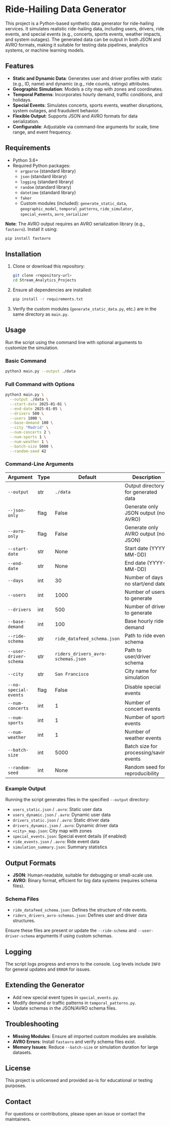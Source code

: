# Ride-Hailing Data Generator

This project is a Python-based synthetic data generator for ride-hailing services. It simulates realistic ride-hailing data, including users, drivers, ride events, and special events (e.g., concerts, sports events, weather impacts, and system outages). The generated data can be output in both JSON and AVRO formats, making it suitable for testing data pipelines, analytics systems, or machine learning models.

## Features
- **Static and Dynamic Data**: Generates user and driver profiles with static (e.g., ID, name) and dynamic (e.g., ride counts, ratings) attributes.
- **Geographic Simulation**: Models a city map with zones and coordinates.
- **Temporal Patterns**: Incorporates hourly demand, traffic conditions, and holidays.
- **Special Events**: Simulates concerts, sports events, weather disruptions, system outages, and fraudulent behavior.
- **Flexible Output**: Supports JSON and AVRO formats for data serialization.
- **Configurable**: Adjustable via command-line arguments for scale, time range, and event frequency.

## Requirements
- Python 3.6+
- Required Python packages:
  - `argparse` (standard library)
  - `json` (standard library)
  - `logging` (standard library)
  - `random` (standard library)
  - `datetime` (standard library)
  - `faker`
  - Custom modules (included): `generate_static_data`, `geographic_model`, `temporal_patterns`, `ride_simulator`, `special_events`, `avro_serializer`

**Note**: The AVRO output requires an AVRO serialization library (e.g., `fastavro`). Install it using:
```bash
pip install fastavro
```

## Installation
1. Clone or download this repository:
   ```bash
   git clone <repository-url>
   cd Stream_Analytics_Projects
   ```
2. Ensure all dependencies are installed:
   ```bash
   pip install -r requirements.txt
   ```
3. Verify the custom modules (`generate_static_data.py`, etc.) are in the same directory as `main.py`.

## Usage
Run the script using the command line with optional arguments to customize the simulation.

### Basic Command
```bash
python3 main.py --output ./data
```

### Full Command with Options
```bash
python3 main.py \
  --output ./data \
  --start-date 2025-01-01 \
  --end-date 2025-01-05 \
  --drivers 500 \
  --users 1000 \
  --base-demand 100 \
  --city "Madrid" \
  --num-concerts 2 \
  --num-sports 1 \
  --num-weather 1 \
  --batch-size 5000 \
  --random-seed 42
```

### Command-Line Arguments
| Argument              | Type    | Default             | Description                                      |
|-----------------------|---------|---------------------|--------------------------------------------------|
| `--output`            | str     | `./data`            | Output directory for generated data             |
| `--json-only`         | flag    | False               | Generate only JSON output (no AVRO)             |
| `--avro-only`         | flag    | False               | Generate only AVRO output (no JSON)             |
| `--start-date`        | str     | None                | Start date (YYYY-MM-DD)                         |
| `--end-date`          | str     | None                | End date (YYYY-MM-DD)                           |
| `--days`              | int     | 30                  | Number of days if no start/end dates            |
| `--users`             | int     | 1000                | Number of users to generate                     |
| `--drivers`           | int     | 500                 | Number of drivers to generate                   |
| `--base-demand`       | int     | 100                 | Base hourly ride demand                         |
| `--ride-schema`       | str     | `ride_datafeed_schema.json` | Path to ride event schema              |
| `--user-driver-schema`| str     | `riders_drivers_avro-schemas.json` | Path to user/driver schema      |
| `--city`              | str     | `San Francisco`     | City name for simulation                        |
| `--no-special-events` | flag    | False               | Disable special events                          |
| `--num-concerts`      | int     | 1                   | Number of concert events                        |
| `--num-sports`        | int     | 1                   | Number of sports events                         |
| `--num-weather`       | int     | 1                   | Number of weather events                        |
| `--batch-size`        | int     | 5000                | Batch size for processing/saving events         |
| `--random-seed`       | int     | None                | Random seed for reproducibility                |

### Example Output
Running the script generates files in the specified `--output` directory:
- `users_static.json` / `.avro`: Static user data
- `users_dynamic.json` / `.avro`: Dynamic user data
- `drivers_static.json` / `.avro`: Static driver data
- `drivers_dynamic.json` / `.avro`: Dynamic driver data
- `<city>_map.json`: City map with zones
- `special_events.json`: Special event details (if enabled)
- `ride_events.json` / `.avro`: Ride event data
- `simulation_summary.json`: Summary statistics

## Output Formats
- **JSON**: Human-readable, suitable for debugging or small-scale use.
- **AVRO**: Binary format, efficient for big data systems (requires schema files).

### Schema Files
- `ride_datafeed_schema.json`: Defines the structure of ride events.
- `riders_drivers_avro-schemas.json`: Defines user and driver data structures.

Ensure these files are present or update the `--ride-schema` and `--user-driver-schema` arguments if using custom schemas.

## Logging
The script logs progress and errors to the console. Log levels include `INFO` for general updates and `ERROR` for issues.

## Extending the Generator
- Add new special event types in `special_events.py`.
- Modify demand or traffic patterns in `temporal_patterns.py`.
- Update schemas in the JSON/AVRO schema files.

## Troubleshooting
- **Missing Modules**: Ensure all imported custom modules are available.
- **AVRO Errors**: Install `fastavro` and verify schema files exist.
- **Memory Issues**: Reduce `--batch-size` or simulation duration for large datasets.

## License
This project is unlicensed and provided as-is for educational or testing purposes.

## Contact
For questions or contributions, please open an issue or contact the maintainers.
